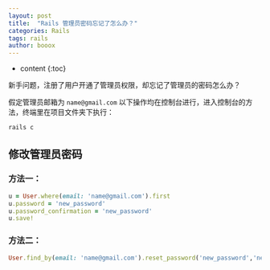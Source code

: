 ```yaml
---
layout: post
title:  "Rails 管理员密码忘记了怎么办？"
categories: Rails
tags: rails
author: booox
---
```


* content
{:toc}


新手问题，注册了用户开通了管理员权限，却忘记了管理员的密码怎么办？



假定管理员邮箱为 `name@gmail.com`
以下操作均在控制台进行，进入控制台的方法，终端里在项目文件夹下执行：

`rails c`

## 修改管理员密码

### 方法一：

```ruby
u = User.where(email: 'name@gmail.com').first
u.password = 'new_password'
u.password_confirmation = 'new_password'
u.save!
```

### 方法二：

```ruby
User.find_by(email: 'name@gmail.com').reset_password('new_password','new_password')
```
